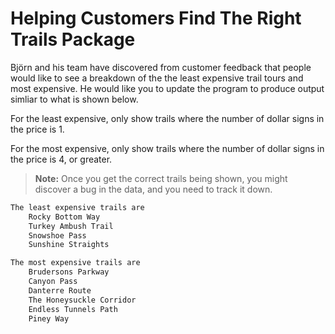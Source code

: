 # Helping Customers Find The Right Trails Package

Björn and his team have discovered from customer feedback that people would like to see a breakdown of the the least expensive trail tours and most expensive. He would like you to update the program to produce output simliar to what is shown below.

For the least expensive, only show trails where the number of dollar signs in the price is 1.

For the most expensive, only show trails where the number of dollar signs in the price is 4, or greater.

> **Note:** Once you get the correct trails being shown, you might discover a bug in the data, and you need to track it down.

```sh
The least expensive trails are
	Rocky Bottom Way
	Turkey Ambush Trail
	Snowshoe Pass
	Sunshine Straights

The most expensive trails are
	Brudersons Parkway
	Canyon Pass
	Danterre Route
	The Honeysuckle Corridor
	Endless Tunnels Path
	Piney Way
```